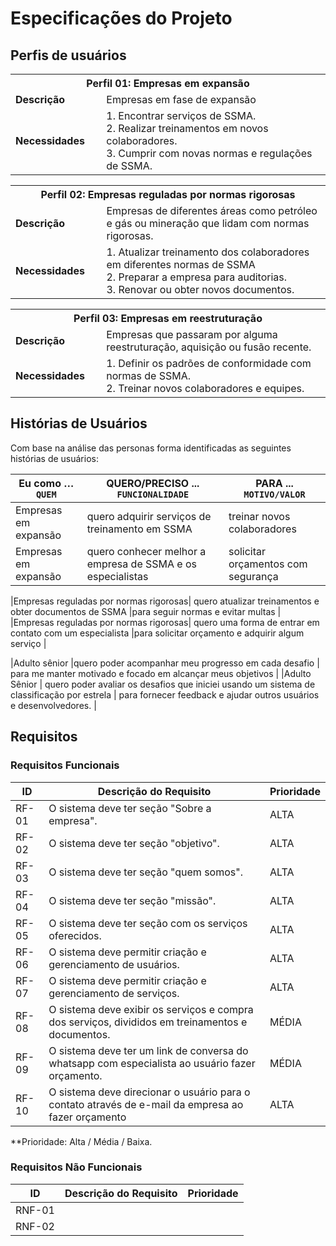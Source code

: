 # Especificações do Projeto

## Perfis de usuários


<table>
<tbody>
<tr>
<th colspan="2">Perfil 01: Empresas em expansão </th>
</tr>
<tr>
<td width="150px"><b>Descrição</b></td>
<td width="600px">
Empresas em fase de expansão
</td>
</tr>
<tr>
<td><b>Necessidades</b></td>
<td>
 1. Encontrar serviços de SSMA. <br>
 2. Realizar treinamentos em novos colaboradores. <br>
 3. Cumprir com novas normas e regulações de SSMA. <br>
</td>
</tr>
</tbody>
</table>

<table>
<tbody>
<tr>
<th colspan="2">Perfil 02: Empresas reguladas por normas rigorosas </th>
</tr>
<tr>
<td width="150px"><b>Descrição</b></td>
<td width="600px">
Empresas de diferentes áreas como petróleo e gás ou mineração que lidam com normas rigorosas.
</td>
</tr>
<tr>
<td><b>Necessidades</b></td>
<td>
1. Atualizar treinamento dos colaboradores em diferentes normas de SSMA  <br>
2. Preparar a empresa para auditorias. <br>
3. Renovar ou obter novos documentos. <br>


</td>
</tr>
</tbody>
</table>

<table>
<tbody>
<tr>
<th colspan="2">Perfil 03: Empresas em reestruturação</th>
</tr>
<tr>
<td width="150px"><b>Descrição</b></td>
<td width="600px">
Empresas que passaram por alguma reestruturação, aquisição ou fusão recente.
</td>
</tr>
<tr>
<td><b>Necessidades</b></td>
<td>
1. Definir os padrões de conformidade com normas de SSMA.  <br>
2. Treinar novos colaboradores e equipes.  <br>

</td>
</tr>
</tbody>
</table>

      
## Histórias de Usuários

Com base na análise das personas forma identificadas as seguintes histórias de usuários:


|Eu como …`QUEM`    | QUERO/PRECISO ... `FUNCIONALIDADE`                                             |PARA ... `MOTIVO/VALOR`                 |
|--------------------|--------------------------------------------------------------------------------|----------------------------------------|
|Empresas em expansão     |quero adquirir serviços de treinamento em SSMA | treinar novos colaboradores|
|Empresas em expansão   | quero conhecer melhor a empresa de SSMA e os especialistas | solicitar orçamentos com segurança  |

|Empresas reguladas por normas rigorosas| quero atualizar treinamentos e obter documentos de SSMA  |para seguir normas e evitar multas |
|Empresas reguladas por normas rigorosas| quero uma forma de entrar em contato com um especialista |para solicitar orçamento e adquirir algum serviço |

|Adulto sênior |quero poder acompanhar meu progresso em cada desafio  | para me manter motivado e focado em alcançar meus objetivos |
|Adulto Sênior | quero poder avaliar os desafios que iniciei usando um sistema de classificação por estrela | para fornecer feedback e ajudar outros usuários e desenvolvedores.  |


## Requisitos

### Requisitos Funcionais

|ID    | Descrição do Requisito  | Prioridade |
|------|-----------------------------------------|----|
|RF-01| O sistema deve ter seção "Sobre a empresa". | ALTA | 
|RF-02| O sistema deve ter seção "objetivo". | ALTA | 
|RF-03| O sistema deve ter seção "quem somos".   | ALTA |
|RF-04| O sistema deve ter seção "missão".    | ALTA |
|RF-05| O sistema deve ter seção com os serviços oferecidos.  | ALTA |
|RF-06| O sistema deve permitir criação e gerenciamento de usuários.    | ALTA |
|RF-07| O sistema deve permitir criação e gerenciamento de serviços.    | ALTA |
|RF-08| O sistema deve exibir os serviços e compra dos serviços, divididos em treinamentos e documentos.    | MÉDIA |
|RF-09| O sistema deve ter um link de conversa do whatsapp com especialista ao usuário fazer orçamento.   | MÉDIA |
|RF-10| O sistema deve direcionar o usuário para o contato através de e-mail da empresa ao fazer orçamento  | ALTA |


**Prioridade: Alta / Média / Baixa.  

### Requisitos Não Funcionais

|ID     | Descrição do Requisito  |Prioridade |
|-------|-------------------------|----|
|RNF-01|  
|RNF-02|


